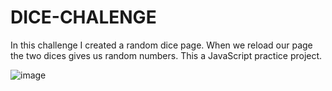 # DICE-CHALENGE
In this challenge I created a random dice page. When we reload our page the two dices gives us random numbers.
This a JavaScript practice project.

![image](https://user-images.githubusercontent.com/75527414/173374146-a29fa788-d385-48ed-a0de-ca770c481e1d.png)

